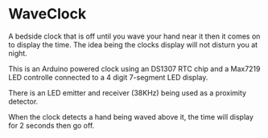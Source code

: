 # WaveClock

A bedside clock that is off until you wave your hand near it then it comes on to display the time. The idea being the clocks display will not disturn you at night.

This is an Arduino powered clock using an DS1307 RTC chip and a Max7219 LED controlle connected to a 4 digit 7-segment LED display.

There is an LED emitter and receiver (38KHz) being used as a proximity detector.

When the clock detects a hand being waved above it, the time will display for 2 seconds then go off.


